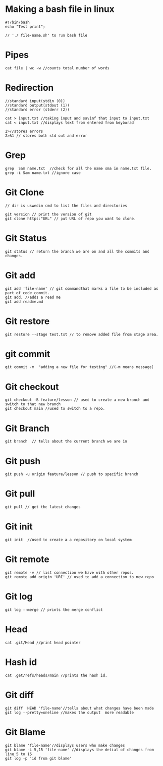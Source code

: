 # Making a bash file in linux  
~~~
#!/bin/bash
echo "Test print";

// './ file-name.sh' to run bash file
~~~
# Pipes
~~~
cat file | wc -w //counts total number of words
~~~

# Redirection
~~~
//standard input(stdin (0))
//standard output(stdout (1))
//standard error (stderr (2))

cat > input.txt //taking input and savinf that input to input.txt
cat < input.txt //displays text from entered from keyborad

2>//stores errors
2>&1 // stores both std out and error
~~~
# Grep 
~~~
grep  Sam name.txt  //check for all the name sma in name.txt file.
grep -i Sam name.txt //ignore case
~~~
# Git Clone 
~~~
// dir is uswedin cmd to list the files and directories

git version // print the version of git 
git clone https:"URL" // put URL of repo you want to clone.
~~~
# Git Status
~~~
git status // return the branch we are on and all the commits and changes.
~~~

# Git add
~~~
git add 'file-name' // git commandthat marks a file to be included as part of code commit.
git add. //adds a read me 
git add readme.md
~~~

# Git restore
~~~
git restore --stage test.txt // to remove added file from stage area.
~~~

# git commit 
~~~
git commit -m  "adding a new file for testing" //(-m means message)
~~~
# Git checkout 
~~~
git checkout -B feature/lesson // used to create a new branch and switch to that new branch 
git checkout main //used to switch to a repo.
~~~
# Git Branch
~~~
git branch  // tells about the current branch we are in
~~~
# Git push
~~~
git push -u origin feature/lesson // push to specific branch
~~~
# Git pull
~~~
git pull // get the latest changes
~~~

# Git init
~~~
git init  //used to create a a repository on local system
~~~

# Git remote
~~~
git remote -v // list connection we have with other repos.
git remote add origin 'URI' // used to add a connection to new repo
~~~
# Git log 
~~~
git log --merge // prints the merge conflict
~~~
# Head
~~~
cat .git/Head //print head pointer
~~~

# Hash id
~~~
cat .get/refs/heads/main //prints the hash id.
~~~

# Git diff
~~~
git diff  HEAD 'file-name'//tells about what changes have been made
git log --pretty=oneline //makes the output  more readable
~~~

# Git Blame
~~~
git blame 'file-name'//displays users who make changes
git blame -L 5,15 'file-name' //displays the detial of changes from line 5 to 15 
git log -p 'id from git blame'
~~~
